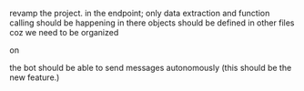 revamp the project.
in the endpoint; only data extraction and function calling should be happening in there
objects should be defined in other files coz we need to be organized

on

the bot should be able to send messages autonomously (this should be the new feature.)
